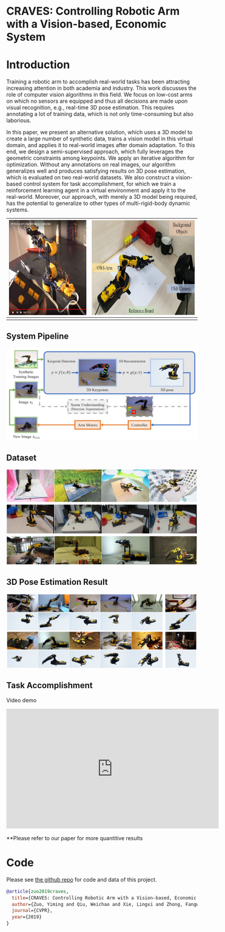 # CRAVES: Controlling Robotic Arm with a Vision-based, Economic System


# Introduction

Training a robotic arm to accomplish real-world tasks has been attracting increasing attention in both academia and industry. This work discusses the role of computer vision algorithms in this field. We focus on low-cost arms on which no sensors are equipped and thus all decisions are made upon visual recognition, e.g., real-time 3D pose estimation. This requires annotating a lot of training data, which is not only time-consuming but also laborious.

In this paper, we present an alternative solution, which uses a 3D model to create a large number of synthetic data, trains a vision model in this virtual domain, and applies it to real-world images after domain adaptation. To this end, we design a semi-supervised approach, which fully leverages the geometric constraints among keypoints. We apply an iterative algorithm for optimization. Without any annotations on real images, our algorithm generalizes well and produces satisfying results on 3D pose estimation, which is evaluated on two real-world datasets. We also construct a vision-based control system for task accomplishment, for which we train a reinforcement learning agent in a virtual environment and apply it to the real-world. Moreover, our approach, with merely a 3D model being required, has the potential to generalize to other types of multi-rigid-body dynamic systems.



| <img src="image4.jpg" height="250px"/> | <img src="image15_crop.jpg" height="250px"/> |
|---|---|
|    |    |

## System Pipeline

![](image8.jpg)

## Dataset

![](image9_three_row.jpg)

## 3D Pose Estimation Result

![](image12.jpg)

## Task Accomplishment

Video demo

<iframe width="560" height="315" src="https://www.youtube.com/embed/8hZjdqDrYas" frameborder="0" allow="accelerometer; autoplay; encrypted-media; gyroscope; picture-in-picture" allowfullscreen></iframe>

**Please refer to our paper for more quantitive results

# Code

Please see [the github repo](https://github.com/zuoym15/craves.ai) for code and data of this project.

```bibtex
@article{zuo2019craves,
  title={CRAVES: Controlling Robotic Arm with a Vision-based, Economic System},
  author={Zuo, Yiming and Qiu, Weichao and Xie, Lingxi and Zhong, Fangwei and Wang, Yizhou and Yuille, Alan L},
  journal={CVPR},
  year={2019}
}
```
